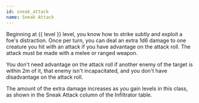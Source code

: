 ```yaml
---
id: sneak_attack
name: Sneak Attack
---
```

Beginning at {{ level }} level, you know how to strike subtly and exploit a foe's distraction. Once per turn, you can 
deal an extra 1d6 damage to one creature you hit with an attack if you have advantage on the attack roll. The attack must 
be made with a melee or ranged weapon.

You don't need advantage on the attack roll if another enemy of the target is within 2m of it, that enemy isn't incapacitated, 
and you don't have disadvantage on the attack roll.

The amount of the extra damage increases as you gain levels in this class, as shown in the Sneak Attack column of the 
Infiltrator table.